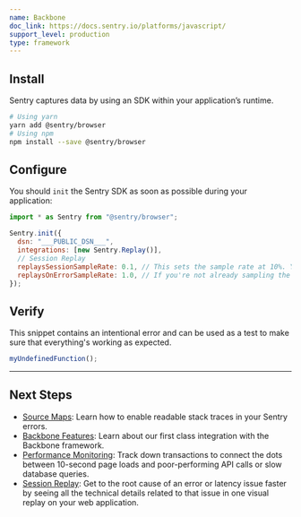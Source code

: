```yaml
---
name: Backbone
doc_link: https://docs.sentry.io/platforms/javascript/
support_level: production
type: framework
---
```


## Install

Sentry captures data by using an SDK within your application’s runtime.

```bash
# Using yarn
yarn add @sentry/browser
# Using npm
npm install --save @sentry/browser
```

## Configure

You should `init` the Sentry SDK as soon as possible during your application:

```javascript
import * as Sentry from "@sentry/browser";

Sentry.init({
  dsn: "___PUBLIC_DSN___",
  integrations: [new Sentry.Replay()],
  // Session Replay
  replaysSessionSampleRate: 0.1, // This sets the sample rate at 10%. You may want to change it to 100% while in development and then sample at a lower rate in production.
  replaysOnErrorSampleRate: 1.0, // If you're not already sampling the entire session, change the sample rate to 100% when sampling sessions where errors occur.
});
```

## Verify

This snippet contains an intentional error and can be used as a test to make sure that everything's working as expected.

```javascript
myUndefinedFunction();
```

---

## Next Steps

- [Source Maps](https://docs.sentry.io/platforms/javascript/guides/backbone/sourcemaps/): Learn how to enable readable stack traces in your Sentry errors.
- [Backbone Features](https://docs.sentry.io/platforms/javascript/guides/backbone/features/): Learn about our first class integration with the Backbone framework.
- [Performance Monitoring](https://docs.sentry.io/platforms/javascript/guides/backbone/performance/): Track down transactions to connect the dots between 10-second page loads and poor-performing API calls or slow database queries.
- [Session Replay](https://docs.sentry.io/platforms/javascript/guides/backbone/session-replay/): Get to the root cause of an error or latency issue faster by seeing all the technical details related to that issue in one visual replay on your web application.
